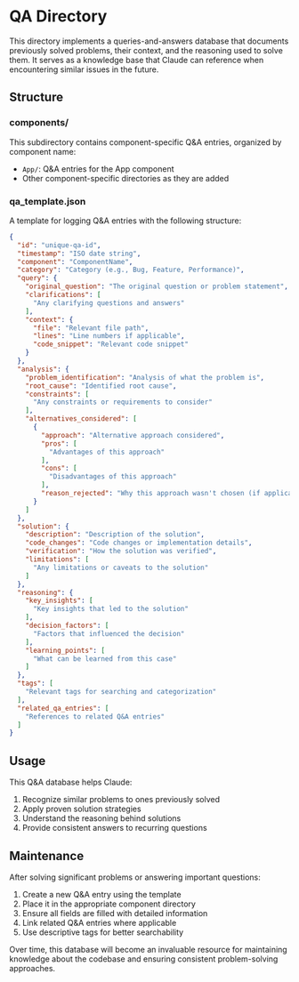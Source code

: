 # QA Directory

This directory implements a queries-and-answers database that documents previously solved problems, their context, and the reasoning used to solve them. It serves as a knowledge base that Claude can reference when encountering similar issues in the future.

## Structure

### components/
This subdirectory contains component-specific Q&A entries, organized by component name:
- `App/`: Q&A entries for the App component
- Other component-specific directories as they are added

### qa_template.json
A template for logging Q&A entries with the following structure:
```json
{
  "id": "unique-qa-id",
  "timestamp": "ISO date string",
  "component": "ComponentName",
  "category": "Category (e.g., Bug, Feature, Performance)",
  "query": {
    "original_question": "The original question or problem statement",
    "clarifications": [
      "Any clarifying questions and answers"
    ],
    "context": {
      "file": "Relevant file path",
      "lines": "Line numbers if applicable",
      "code_snippet": "Relevant code snippet"
    }
  },
  "analysis": {
    "problem_identification": "Analysis of what the problem is",
    "root_cause": "Identified root cause",
    "constraints": [
      "Any constraints or requirements to consider"
    ],
    "alternatives_considered": [
      {
        "approach": "Alternative approach considered",
        "pros": [
          "Advantages of this approach"
        ],
        "cons": [
          "Disadvantages of this approach"
        ],
        "reason_rejected": "Why this approach wasn't chosen (if applicable)"
      }
    ]
  },
  "solution": {
    "description": "Description of the solution",
    "code_changes": "Code changes or implementation details",
    "verification": "How the solution was verified",
    "limitations": [
      "Any limitations or caveats to the solution"
    ]
  },
  "reasoning": {
    "key_insights": [
      "Key insights that led to the solution"
    ],
    "decision_factors": [
      "Factors that influenced the decision"
    ],
    "learning_points": [
      "What can be learned from this case"
    ]
  },
  "tags": [
    "Relevant tags for searching and categorization"
  ],
  "related_qa_entries": [
    "References to related Q&A entries"
  ]
}
```

## Usage

This Q&A database helps Claude:
1. Recognize similar problems to ones previously solved
2. Apply proven solution strategies
3. Understand the reasoning behind solutions
4. Provide consistent answers to recurring questions

## Maintenance

After solving significant problems or answering important questions:
1. Create a new Q&A entry using the template
2. Place it in the appropriate component directory
3. Ensure all fields are filled with detailed information
4. Link related Q&A entries where applicable
5. Use descriptive tags for better searchability

Over time, this database will become an invaluable resource for maintaining knowledge about the codebase and ensuring consistent problem-solving approaches. 